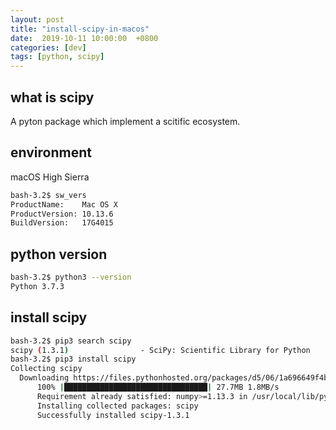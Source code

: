 ```yaml
---
layout: post
title: "install-scipy-in-macos"
date:  2019-10-11 10:00:00  +0800
categories: [dev]
tags: [python, scipy]
---
```


## what is scipy
A pyton package which implement a scitific ecosystem.

## environment
macOS High Sierra
```bash
bash-3.2$ sw_vers
ProductName:    Mac OS X
ProductVersion: 10.13.6
BuildVersion:   17G4015
```

## python version
```bash
bash-3.2$ python3 --version
Python 3.7.3
```

## install scipy
```bash
bash-3.2$ pip3 search scipy
scipy (1.3.1)                - SciPy: Scientific Library for Python
bash-3.2$ pip3 install scipy
Collecting scipy
  Downloading https://files.pythonhosted.org/packages/d5/06/1a696649f4b2e706c509cb9333fdc6331fbe71251cede945f9e1fa13ea34/scipy-1.3.1-cp37-cp37m-macosx_10_6_intel.macosx_10_9_intel.macosx_10_9_x86_64.macosx_10_10_intel.macosx_10_10_x86_64.whl (27.7MB)
      100% |████████████████████████████████| 27.7MB 1.8MB/s 
      Requirement already satisfied: numpy>=1.13.3 in /usr/local/lib/python3.7/site-packages (from scipy) (1.17.2)
      Installing collected packages: scipy
      Successfully installed scipy-1.3.1
```
